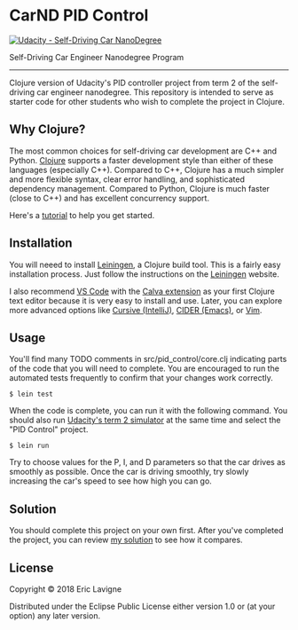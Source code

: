 # CarND PID Control
[![Udacity - Self-Driving Car NanoDegree](https://s3.amazonaws.com/udacity-sdc/github/shield-carnd.svg)](http://www.udacity.com/drive)

Self-Driving Car Engineer Nanodegree Program

---

Clojure version of Udacity's PID controller project from term 2 of the self-driving
car engineer nanodegree. This repository is intended to serve as starter code for
other students who wish to complete the project in Clojure.

## Why Clojure?

The most common choices for self-driving car development are C++ and Python.
[Clojure](https://clojure.org/)
supports a faster development style than either of these languages (especially C++).
Compared to C++, Clojure has a much simpler and more flexible syntax, clear
error handling, and sophisticated dependency management. Compared to Python, Clojure is
much faster (close to C++) and has excellent concurrency support.

Here's a [tutorial](https://www.maria.cloud/) to help you get started.

## Installation

You will neeed to install
[Leiningen](https://leiningen.org/),
a Clojure build tool. This is a fairly easy
installation process. Just follow the instructions on the
[Leiningen](https://leiningen.org/) website.

I also recommend [VS Code](https://code.visualstudio.com/) with the
[Calva extension](https://marketplace.visualstudio.com/items?itemName=cospaia.clojure4vscode)
as your first Clojure text editor because it is very easy to install
and use. Later, you can explore more advanced options like
[Cursive (IntelliJ)](https://cursive-ide.com/),
[CIDER (Emacs)](https://github.com/clojure-emacs/cider),
or [Vim](https://github.com/tpope/vim-fireplace).

## Usage

You'll find many TODO comments in src/pid_control/core.clj indicating parts of
the code that you will need to complete. You are encouraged to run the automated
tests frequently to confirm that your changes work correctly.

    $ lein test

When the code is complete, you can run it with the following command. You should also run
[Udacity's term 2 simulator](https://github.com/udacity/self-driving-car-sim/releases)
at the same time and select the "PID Control" project.

    $ lein run

Try to choose values for the P, I, and D parameters so that the car drives as smoothly as
possible. Once the car is driving smoothly, try slowly increasing the car's speed to see
how high you can go.

## Solution

You should complete this project on your own first. After you've completed the project,
you can review
[my solution](https://github.com/ericlavigne/CarND-PID-Clojure/compare/solution)
to see how it compares.

## License

Copyright © 2018 Eric Lavigne

Distributed under the Eclipse Public License either version 1.0 or (at
your option) any later version.
